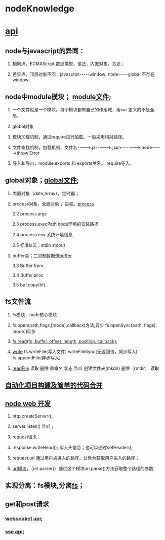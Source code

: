 # nodeKnowledge
# [api](http://nodejs.cn/api/fs.html#fs_fs_readfilesync_path_options)

## node与javascript的异同：

   1. 相同点，ECMAScript,数据类型，语法，内置对象，方法；

   2. 差异点，顶层对象不同：javasctipt-----window;   node-----global,不存在window;	  		

## node中module模块； [module文件](./study/module/module.js);

   1.  一个文件就是一个模块，每个模块都有自己的作用域，用var 定义的不是全局。

   2. global对象

   3. 模块加载机制，通过require进行加载。一般采用相对路径。

   4.  文件查找机制，加载机制，文件名---->.js----->.json------->.node----->throw Error

   5.  导入和导出，module.exports 和 exports关系。 require导入。

##  global对象；[global文件](./study/global/global.js);

   1.  内置对象（date,Array），定时器；

   2.  process对象，全局对象 ，进程。[process](./study/global/process.js)

       2.2  process.argv 

       2.3  process.execPath  node环境的安装路径

       2.4  process.env 系统环境信息

       2.5  标准io流；stdin stdout

   3.  buffer类；二进制数据流[buffer](./study/global/buffer.js) 

     	3.3  Buffer.from

     	3.4  Buffer.alloc

     	3.5   buf.copy(bf)  


##  fs文件流

  1.  fs模块，node核心模块

  2.  fs.open(path,flags,[mode],callback)方法,异步    fs.openSync(path, flags[, mode])同步

  3.  [fs.read(fd, buffer, offset, length, position, callback)](./study/file/fs.js);

  4.  [write](./study/file/write.js)  fs.writeFile(写入文件) writeFileSync(无返回值，同步写入) fs.appendFile(异步写入)

  5.  [readFile](./study/file/readfs.js) 读取 删除 重命名 状态 监听 创建文件夹(mkdir) 删除（rmdir） 读取

## [自动化项目构建及简单的代码合并](./study/autoCreateFile/auto-one.js)

## [node web 开发](./study/nodeweb/nodeweb.js)
    
  1. http.createServer();  

  2. server.listen() 监听；

  3. request请求；

  4. response.writeHead();  写入头信息；也可以通过setHeader();

  5. request.url 通过用户点进入的路径，让后台获取用户进入的路径；

  6. [url模块](./study/nodeweb/nodeserver.js)，（url.parse()）通过这个模块url.parse()方法获取整个路径的参数;

## 实现分离：fs模块,分离[fs](./study/nodeweb/sep.js)；

##  get和post请求

### [webscoket api](https://github.com/theturtle32/WebSocket-Node);
### [sse api](http://javascript.ruanyifeng.com/htmlapi/eventsource.html);